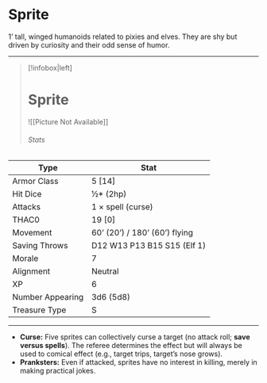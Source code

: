 # Sprite

1’ tall, winged humanoids related to pixies and elves. They are shy but driven by curiosity and their odd sense of humor.

------
> [!infobox|left] 
>  # Sprite 
>  ![[Picture Not Available]] 
>  ###### Stats 
| Type                    | Stat        |
| ---------------- | ------------------------------ | 
| Armor Class     | 5 [14]                        |
| Hit Dice         | ½* (2hp)                      |
| Attacks          | 1 × spell (curse)             |
| THAC0            | 19 [0]                        |
| Movement         | 60’ (20’) / 180’ (60’) flying |
| Saving Throws    | D12 W13 P13 B15 S15 (Elf 1)   |
| Morale           | 7                             |
| Alignment        | Neutral                       |
| XP               | 6                             |
| Number Appearing | 3d6 (5d8)                     |
| Treasure Type    | S                             |

------

- **Curse:** Five sprites can collectively curse a target (no attack roll; **save versus spells**). The referee determines the effect but will always be used to comical effect (e.g., target trips, target’s nose grows).
- **Pranksters:** Even if attacked, sprites have no interest in killing, merely in making practical jokes.